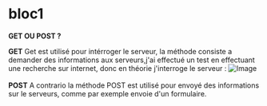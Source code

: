 # bloc1

**GET OU POST ?**

**GET**
Get est utilisé pour intérroger le serveur, la méthode consiste a demander des informations aux serveurs,j'ai effectué un test
en effectuant une recherche sur internet, donc en théorie j'interroge le serveur : ![Image](C:\Users\divay\OneDrive\Documents\bloc1\GETexemple.png)
\
\
**POST**
A contrario la méthode POST est utilisé pour envoyé des informations sur le serveurs, comme par exemple envoie d'un formulaire.

